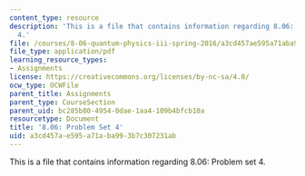 ```yaml
---
content_type: resource
description: 'This is a file that contains information regarding 8.06: Problem set
  4.'
file: /courses/8-06-quantum-physics-iii-spring-2016/a3cd457ae595a71aba993b7c307231ab_MIT8_06S16_ps4.pdf
file_type: application/pdf
learning_resource_types:
- Assignments
license: https://creativecommons.org/licenses/by-nc-sa/4.0/
ocw_type: OCWFile
parent_title: Assignments
parent_type: CourseSection
parent_uid: bc285b80-4954-0dae-1aa4-109b4bfcb10a
resourcetype: Document
title: '8.06: Problem Set 4'
uid: a3cd457a-e595-a71a-ba99-3b7c307231ab
---
```

This is a file that contains information regarding 8.06: Problem set 4.